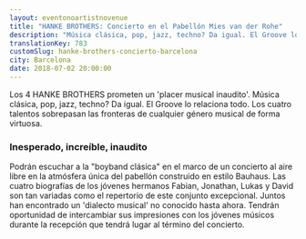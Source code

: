 ```yaml
---
layout: eventonoartistnovenue
title: "HANKE BROTHERS: Concierto en el Pabellón Mies van der Rohe"
description: "Música clásica, pop, jazz, techno? Da igual. El Groove lo relaciona todo. "
translationKey: 783
customSlug: hanke-brothers-concierto-barcelona
city: Barcelona
date: 2018-07-02 20:00:00
---
```


Los 4 HANKE BROTHERS prometen un 'placer musical inaudito'. Música clásica, pop, jazz, techno? Da igual. El Groove lo relaciona todo. Los cuatro talentos sobrepasan las fronteras de cualquier género musical de forma virtuosa. <h3>Inesperado, increíble, inaudito</h3> Podrán escuchar a la "boyband clásica" en el marco de un concierto al aire libre en la atmósfera única del pabellón construido en estilo Bauhaus. Las cuatro biografías de los jóvenes hermanos Fabian, Jonathan, Lukas y David son tan variadas como el repertorio de este conjunto excepcional. Juntos han encontrado un 'dialecto musical' no conocido hasta ahora. Tendrán oportunidad de intercambiar sus impresiones con los jóvenes músicos durante la recepción que tendrá lugar al término del concierto.
